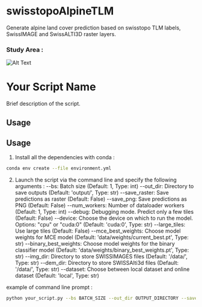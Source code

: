 # swisstopoAlpineTLM
Generate alpine land cover prediction based on swisstopo TLM labels, SwissIMAGE and SwissALTI3D raster layers.

### Study Area :
![Alt Text](data/shp/grid_area_above_200m/grid_area_above2000m.PNG)



# Your Script Name

Brief description of the script.

## Usage



## Usage

1. Install all the dependencies with conda :

```bash
conda env create --file environment.yml
```

2. Launch the script via the command line and specify the following arguments :
    --bs: Batch size (Default: 1, Type: int)
    --out_dir: Directory to save outputs (Default: 'output/', Type: str)
    --save_raster: Save predictions as raster (Default: False)
    --save_png: Save predictions as PNG (Default: False)
    --num_workers: Number of dataloader workers (Default: 1, Type: int)
    --debug: Debugging mode. Predict only a few tiles (Default: False)
    --device: Choose the device on which to run the model. Options: "cpu" or "cuda:0" (Default: 'cuda:0', Type: str)
    --large_tiles: Use large tiles (Default: False)
    --mce_best_weights: Choose model weights for MCE model (Default: 'data/weights/current_best.pt', Type: str)
    --binary_best_weights: Choose model weights for the binary classifier model (Default: 'data/weights/binary_best_weights.pt', Type: str)
    --img_dir: Directory to store SWISSIMAGES files (Default: '/data/', Type: str)
    --dem_dir: Directory to store SWISSAlti3d files (Default: '/data/', Type: str)
    --dataset: Choose between local dataset and online dataset (Default: 'local', Type: str)

example of command line prompt : 
```bash
python your_script.py --bs BATCH_SIZE --out_dir OUTPUT_DIRECTORY --save_raster --save_png --num_workers NUM_WORKERS --debug --device DEVICE --large_tiles --mce_best_weights MCE_WEIGHTS --binary_best_weights BINARY_WEIGHTS --img_dir IMAGE_DIRECTORY --dem_dir DEM_DIRECTORY --dataset DATASET
```